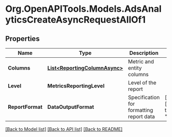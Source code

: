 # Org.OpenAPITools.Models.AdsAnalyticsCreateAsyncRequestAllOf1

## Properties

Name | Type | Description | Notes
------------ | ------------- | ------------- | -------------
**Columns** | [**List&lt;ReportingColumnAsync&gt;**](ReportingColumnAsync.md) | Metric and entity columns | 
**Level** | **MetricsReportingLevel** | Level of the report | 
**ReportFormat** | **DataOutputFormat** | Specification for formatting report data | [optional] [default to "JSON"]

[[Back to Model list]](../README.md#documentation-for-models) [[Back to API list]](../README.md#documentation-for-api-endpoints) [[Back to README]](../README.md)

